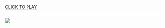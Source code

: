 
<a href="https://premium76.site?title=games_unblocked_for_school_chromebook&ref=13M">CLICK TO PLAY</a></h3>
<hr>

<a href="https://premium76.site?title=games_unblocked_for_school_chromebook&ref=13M"><img src="https://clearcache.store/games.png"></a>


